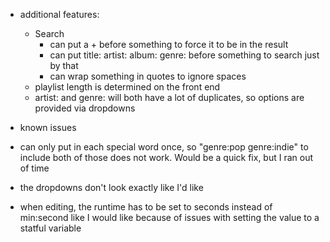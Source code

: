 - additional features:

  - Search
    - can put a + before something to force it to be in the result
    - can put title: artist: album: genre: before something to search just by that
    - can wrap something in quotes to ignore spaces
  - playlist length is determined on the front end
  - artist: and genre: will both have a lot of duplicates, so options are provided via dropdowns

- known issues
- can only put in each special word once, so "genre:pop genre:indie" to include both of those does not work. Would be a quick fix, but I ran out of time
- the dropdowns don't look exactly like I'd like
- when editing, the runtime has to be set to seconds instead of min:second like I would like because of issues with setting the value to a statful variable
